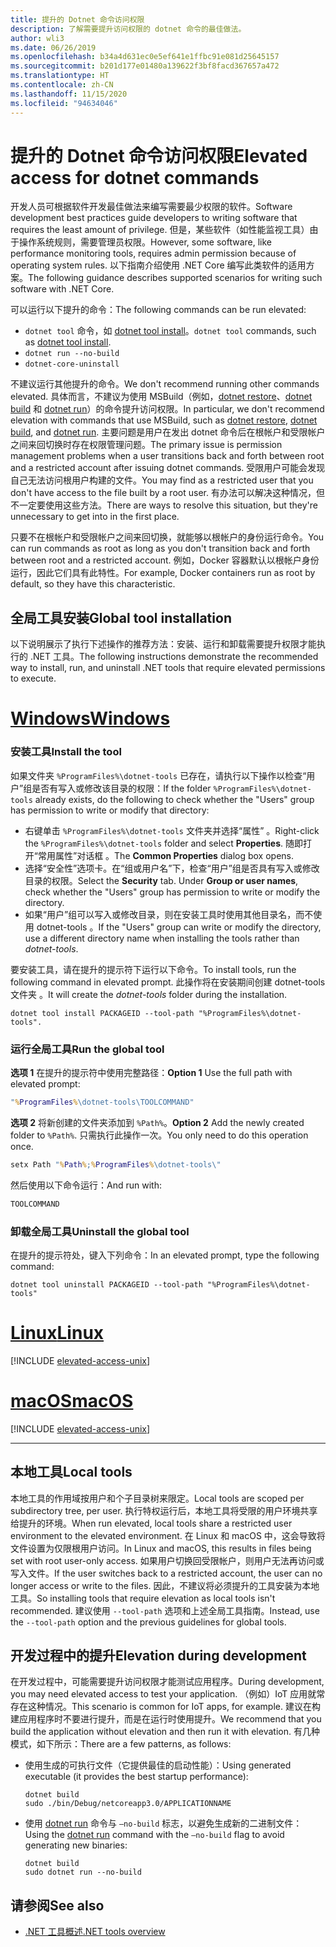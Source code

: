 ```yaml
---
title: 提升的 Dotnet 命令访问权限
description: 了解需要提升访问权限的 dotnet 命令的最佳做法。
author: wli3
ms.date: 06/26/2019
ms.openlocfilehash: b34a4d631ec0e5ef641e1ffbc91e081d25645157
ms.sourcegitcommit: b201d177e01480a139622f3bf8facd367657a472
ms.translationtype: HT
ms.contentlocale: zh-CN
ms.lasthandoff: 11/15/2020
ms.locfileid: "94634046"
---
```

# <a name="elevated-access-for-dotnet-commands"></a><span data-ttu-id="42a9a-103">提升的 Dotnet 命令访问权限</span><span class="sxs-lookup"><span data-stu-id="42a9a-103">Elevated access for dotnet commands</span></span>

<span data-ttu-id="42a9a-104">开发人员可根据软件开发最佳做法来编写需要最少权限的软件。</span><span class="sxs-lookup"><span data-stu-id="42a9a-104">Software development best practices guide developers to writing software that requires the least amount of privilege.</span></span> <span data-ttu-id="42a9a-105">但是，某些软件（如性能监视工具）由于操作系统规则，需要管理员权限。</span><span class="sxs-lookup"><span data-stu-id="42a9a-105">However, some software, like performance monitoring tools, requires admin permission because of operating system rules.</span></span> <span data-ttu-id="42a9a-106">以下指南介绍使用 .NET Core 编写此类软件的适用方案。</span><span class="sxs-lookup"><span data-stu-id="42a9a-106">The following guidance describes supported scenarios for writing such software with .NET Core.</span></span>

<span data-ttu-id="42a9a-107">可以运行以下提升的命令：</span><span class="sxs-lookup"><span data-stu-id="42a9a-107">The following commands can be run elevated:</span></span>

- <span data-ttu-id="42a9a-108">`dotnet tool` 命令，如 [dotnet tool install](dotnet-tool-install.md)。</span><span class="sxs-lookup"><span data-stu-id="42a9a-108">`dotnet tool` commands, such as [dotnet tool install](dotnet-tool-install.md).</span></span>
- `dotnet run --no-build`
- `dotnet-core-uninstall`

<span data-ttu-id="42a9a-109">不建议运行其他提升的命令。</span><span class="sxs-lookup"><span data-stu-id="42a9a-109">We don't recommend running other commands elevated.</span></span> <span data-ttu-id="42a9a-110">具体而言，不建议为使用 MSBuild（例如，[dotnet restore](dotnet-restore.md)、[dotnet build](dotnet-build.md) 和 [dotnet run](dotnet-run.md)）的命令提升访问权限。</span><span class="sxs-lookup"><span data-stu-id="42a9a-110">In particular, we don't recommend elevation with commands that use MSBuild, such as [dotnet restore](dotnet-restore.md), [dotnet build](dotnet-build.md), and [dotnet run](dotnet-run.md).</span></span> <span data-ttu-id="42a9a-111">主要问题是用户在发出 dotnet 命令后在根帐户和受限帐户之间来回切换时存在权限管理问题。</span><span class="sxs-lookup"><span data-stu-id="42a9a-111">The primary issue is permission management problems when a user transitions back and forth between root and a restricted account after issuing dotnet commands.</span></span> <span data-ttu-id="42a9a-112">受限用户可能会发现自己无法访问根用户构建的文件。</span><span class="sxs-lookup"><span data-stu-id="42a9a-112">You may find as a restricted user that you don't have access to the file built by a root user.</span></span> <span data-ttu-id="42a9a-113">有办法可以解决这种情况，但不一定要使用这些方法。</span><span class="sxs-lookup"><span data-stu-id="42a9a-113">There are ways to resolve this situation, but they're unnecessary to get into in the first place.</span></span>

<span data-ttu-id="42a9a-114">只要不在根帐户和受限帐户之间来回切换，就能够以根帐户的身份运行命令。</span><span class="sxs-lookup"><span data-stu-id="42a9a-114">You can run commands as root as long as you don't transition back and forth between root and a restricted account.</span></span> <span data-ttu-id="42a9a-115">例如，Docker 容器默认以根帐户身份运行，因此它们具有此特性。</span><span class="sxs-lookup"><span data-stu-id="42a9a-115">For example, Docker containers run as root by default, so they have this characteristic.</span></span>

## <a name="global-tool-installation"></a><span data-ttu-id="42a9a-116">全局工具安装</span><span class="sxs-lookup"><span data-stu-id="42a9a-116">Global tool installation</span></span>

<span data-ttu-id="42a9a-117">以下说明展示了执行下述操作的推荐方法：安装、运行和卸载需要提升权限才能执行的 .NET 工具。</span><span class="sxs-lookup"><span data-stu-id="42a9a-117">The following instructions demonstrate the recommended way to install, run, and uninstall .NET tools that require elevated permissions to execute.</span></span>

<!-- markdownlint-disable MD025 -->

# <a name="windows"></a>[<span data-ttu-id="42a9a-118">Windows</span><span class="sxs-lookup"><span data-stu-id="42a9a-118">Windows</span></span>](#tab/windows)

### <a name="install-the-tool"></a><span data-ttu-id="42a9a-119">安装工具</span><span class="sxs-lookup"><span data-stu-id="42a9a-119">Install the tool</span></span>

<span data-ttu-id="42a9a-120">如果文件夹 `%ProgramFiles%\dotnet-tools` 已存在，请执行以下操作以检查“用户”组是否有写入或修改该目录的权限：</span><span class="sxs-lookup"><span data-stu-id="42a9a-120">If the folder `%ProgramFiles%\dotnet-tools` already exists, do the following to check whether the "Users" group has permission to write or modify that directory:</span></span>

- <span data-ttu-id="42a9a-121">右键单击 `%ProgramFiles%\dotnet-tools` 文件夹并选择“属性”  。</span><span class="sxs-lookup"><span data-stu-id="42a9a-121">Right-click the `%ProgramFiles%\dotnet-tools` folder and select **Properties**.</span></span> <span data-ttu-id="42a9a-122">随即打开“常用属性”对话框  。</span><span class="sxs-lookup"><span data-stu-id="42a9a-122">The **Common Properties** dialog box opens.</span></span>
- <span data-ttu-id="42a9a-123">选择“安全性”选项卡。在“组或用户名”下，检查“用户”组是否具有写入或修改目录的权限。</span><span class="sxs-lookup"><span data-stu-id="42a9a-123">Select the **Security** tab. Under **Group or user names**, check whether the "Users" group has permission to write or modify the directory.</span></span>
- <span data-ttu-id="42a9a-124">如果“用户”组可以写入或修改目录，则在安装工具时使用其他目录名，而不使用 dotnet-tools  。</span><span class="sxs-lookup"><span data-stu-id="42a9a-124">If the "Users" group can write or modify the directory, use a different directory name when installing the tools rather than *dotnet-tools*.</span></span>

<span data-ttu-id="42a9a-125">要安装工具，请在提升的提示符下运行以下命令。</span><span class="sxs-lookup"><span data-stu-id="42a9a-125">To install tools, run the following command in elevated prompt.</span></span> <span data-ttu-id="42a9a-126">此操作将在安装期间创建 dotnet-tools 文件夹  。</span><span class="sxs-lookup"><span data-stu-id="42a9a-126">It will create the *dotnet-tools* folder during the installation.</span></span>

```dotnetcli
dotnet tool install PACKAGEID --tool-path "%ProgramFiles%\dotnet-tools".
```

### <a name="run-the-global-tool"></a><span data-ttu-id="42a9a-127">运行全局工具</span><span class="sxs-lookup"><span data-stu-id="42a9a-127">Run the global tool</span></span>

<span data-ttu-id="42a9a-128">**选项 1** 在提升的提示符中使用完整路径：</span><span class="sxs-lookup"><span data-stu-id="42a9a-128">**Option 1** Use the full path with elevated prompt:</span></span>

```cmd
"%ProgramFiles%\dotnet-tools\TOOLCOMMAND"
```

<span data-ttu-id="42a9a-129">**选项 2** 将新创建的文件夹添加到 `%Path%`。</span><span class="sxs-lookup"><span data-stu-id="42a9a-129">**Option 2** Add the newly created folder to `%Path%`.</span></span> <span data-ttu-id="42a9a-130">只需执行此操作一次。</span><span class="sxs-lookup"><span data-stu-id="42a9a-130">You only need to do this operation once.</span></span>

```cmd
setx Path "%Path%;%ProgramFiles%\dotnet-tools\"
```

<span data-ttu-id="42a9a-131">然后使用以下命令运行：</span><span class="sxs-lookup"><span data-stu-id="42a9a-131">And run with:</span></span>

```cmd
TOOLCOMMAND
```

### <a name="uninstall-the-global-tool"></a><span data-ttu-id="42a9a-132">卸载全局工具</span><span class="sxs-lookup"><span data-stu-id="42a9a-132">Uninstall the global tool</span></span>

<span data-ttu-id="42a9a-133">在提升的提示符处，键入下列命令：</span><span class="sxs-lookup"><span data-stu-id="42a9a-133">In an elevated prompt, type the following command:</span></span>

```dotnetcli
dotnet tool uninstall PACKAGEID --tool-path "%ProgramFiles%\dotnet-tools"
```

# <a name="linux"></a>[<span data-ttu-id="42a9a-134">Linux</span><span class="sxs-lookup"><span data-stu-id="42a9a-134">Linux</span></span>](#tab/linux)

[!INCLUDE [elevated-access-unix](../../../includes/elevated-access-unix.md)]

# <a name="macos"></a>[<span data-ttu-id="42a9a-135">macOS</span><span class="sxs-lookup"><span data-stu-id="42a9a-135">macOS</span></span>](#tab/macos)

[!INCLUDE [elevated-access-unix](../../../includes/elevated-access-unix.md)]

---

## <a name="local-tools"></a><span data-ttu-id="42a9a-136">本地工具</span><span class="sxs-lookup"><span data-stu-id="42a9a-136">Local tools</span></span>

<span data-ttu-id="42a9a-137">本地工具的作用域按用户和个子目录树来限定。</span><span class="sxs-lookup"><span data-stu-id="42a9a-137">Local tools are scoped per subdirectory tree, per user.</span></span> <span data-ttu-id="42a9a-138">执行特权运行后，本地工具将受限的用户环境共享给提升的环境。</span><span class="sxs-lookup"><span data-stu-id="42a9a-138">When run elevated, local tools share a restricted user environment to the elevated environment.</span></span> <span data-ttu-id="42a9a-139">在 Linux 和 macOS 中，这会导致将文件设置为仅限根用户访问。</span><span class="sxs-lookup"><span data-stu-id="42a9a-139">In Linux and macOS, this results in files being set with root user-only access.</span></span> <span data-ttu-id="42a9a-140">如果用户切换回受限帐户，则用户无法再访问或写入文件。</span><span class="sxs-lookup"><span data-stu-id="42a9a-140">If the user switches back to a restricted account, the user can no longer access or write to the files.</span></span> <span data-ttu-id="42a9a-141">因此，不建议将必须提升的工具安装为本地工具。</span><span class="sxs-lookup"><span data-stu-id="42a9a-141">So installing tools that require elevation as local tools isn't recommended.</span></span> <span data-ttu-id="42a9a-142">建议使用 `--tool-path` 选项和上述全局工具指南。</span><span class="sxs-lookup"><span data-stu-id="42a9a-142">Instead, use the `--tool-path` option and the previous guidelines for global tools.</span></span>

## <a name="elevation-during-development"></a><span data-ttu-id="42a9a-143">开发过程中的提升</span><span class="sxs-lookup"><span data-stu-id="42a9a-143">Elevation during development</span></span>

<span data-ttu-id="42a9a-144">在开发过程中，可能需要提升访问权限才能测试应用程序。</span><span class="sxs-lookup"><span data-stu-id="42a9a-144">During development, you may need elevated access to test your application.</span></span> <span data-ttu-id="42a9a-145">（例如）IoT 应用就常存在这种情况。</span><span class="sxs-lookup"><span data-stu-id="42a9a-145">This scenario is common for IoT apps, for example.</span></span> <span data-ttu-id="42a9a-146">建议在构建应用程序时不要进行提升，而是在运行时使用提升。</span><span class="sxs-lookup"><span data-stu-id="42a9a-146">We recommend that you build the application without elevation and then run it with elevation.</span></span> <span data-ttu-id="42a9a-147">有几种模式，如下所示：</span><span class="sxs-lookup"><span data-stu-id="42a9a-147">There are a few patterns, as follows:</span></span>

- <span data-ttu-id="42a9a-148">使用生成的可执行文件（它提供最佳的启动性能）：</span><span class="sxs-lookup"><span data-stu-id="42a9a-148">Using generated executable (it provides the best startup performance):</span></span>

   ```dotnetcli
   dotnet build
   sudo ./bin/Debug/netcoreapp3.0/APPLICATIONNAME
   ```

- <span data-ttu-id="42a9a-149">使用 [dotnet run](dotnet-run.md) 命令与 `—no-build` 标志，以避免生成新的二进制文件：</span><span class="sxs-lookup"><span data-stu-id="42a9a-149">Using the [dotnet run](dotnet-run.md) command with the `—no-build` flag to avoid generating new binaries:</span></span>

   ```dotnetcli
   dotnet build
   sudo dotnet run --no-build
   ```

## <a name="see-also"></a><span data-ttu-id="42a9a-150">请参阅</span><span class="sxs-lookup"><span data-stu-id="42a9a-150">See also</span></span>

- [<span data-ttu-id="42a9a-151">.NET 工具概述</span><span class="sxs-lookup"><span data-stu-id="42a9a-151">.NET tools overview</span></span>](global-tools.md)
